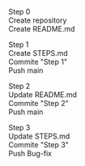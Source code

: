 Step 0<br>
Create repository<br>
Create README.md<br>

Step 1<br>
Create STEPS.md<br>
Commite "Step 1"<br>
Push main<br>

Step 2<br>
 Update README.md<br>
Commite "Step 2"<br>
Push main<br>

Step 3<br>
Update STEPS.md<br>
Commite "Step 3"<br>
Push Bug-fix<br>
